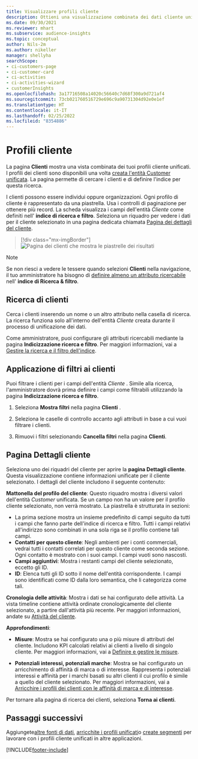 ```yaml
---
title: Visualizzare profili cliente
description: Ottieni una visualizzazione combinata dei dati cliente unificati.
ms.date: 09/30/2021
ms.reviewer: mhart
ms.subservice: audience-insights
ms.topic: conceptual
author: Nils-2m
ms.author: nikeller
manager: shellyha
searchScope:
- ci-customers-page
- ci-customer-card
- ci-activities
- ci-activities-wizard
- customerInsights
ms.openlocfilehash: 3a17716508a14020c56640c7d68f300a9d721af4
ms.sourcegitcommit: 73cb021760516729e696c9a90731304d92e0e1ef
ms.translationtype: HT
ms.contentlocale: it-IT
ms.lasthandoff: 02/25/2022
ms.locfileid: "8354886"
---
```

# <a name="customer-profiles"></a>Profili cliente

La pagina **Clienti** mostra una vista combinata dei tuoi profili cliente unificati. I profili dei clienti sono disponibili una volta [creata l'entità Customer unificata](data-unification.md). La pagina permette di cercare i clienti e di definire l'indice per questa ricerca.

I clienti possono essere individui oppure organizzazioni. Ogni profilo di cliente è rappresentato da una piastrella. Usa i controlli di paginazione per ottenere più record. La scheda visualizza i campi dell'entità *Cliente* come definiti nell' **indice di ricerca e filtro**. Seleziona un riquadro per vedere i dati per il cliente selezionato in una pagina dedicata chiamata [Pagina dei dettagli del cliente](customer-profiles.md#customer-details-page).

> [!div class="mx-imgBorder"] 
> ![Pagina dei clienti che mostra le piastrelle dei risultati](media/customers-page-result-tiles-B2C.png "Pagina dei clienti che mostra le piastrelle dei risultati")

> [!NOTE]
> Se non riesci a vedere le tessere quando selezioni **Clienti** nella navigazione, il tuo amministratore ha bisogno di [definire almeno un attributo ricercabile](search-filter-index.md) nell' **indice di Ricerca & filtro**.

## <a name="search-for-customers"></a>Ricerca di clienti

Cerca i clienti inserendo un nome o un altro attributo nella casella di ricerca. La ricerca funziona solo all'interno dell'entità _Cliente_ creata durante il processo di unificazione dei dati.

Come amministratore, puoi configurare gli attributi ricercabili mediante la pagina **Indicizzazione ricerca e filtro**. Per maggiori informazioni, vai a [Gestire la ricerca e il filtro dell'indice](search-filter-index.md).

## <a name="filter-customers"></a>Applicazione di filtri ai clienti

Puoi filtrare i clienti per i campi dell'entità _Cliente_ . Simile alla ricerca, l'amministratore dovrà prima definire i campi come filtrabili utilizzando la pagina **Indicizzazione ricerca e filtro**.

1. Seleziona **Mostra filtri** nella pagina **Clienti** .

1. Seleziona le caselle di controllo accanto agli attributi in base a cui vuoi filtrare i clienti.

1. Rimuovi i filtri selezionando **Cancella filtri** nella pagina **Clienti**.

## <a name="customer-details-page"></a>Pagina Dettagli cliente

Seleziona uno dei riquadri del cliente per aprire la **pagina Dettagli cliente**. Questa visualizzazione contiene informazioni unificate per il cliente selezionato. I dettagli del cliente includono il seguente contenuto:

**Mattonella del profilo del cliente**: Questo riquadro mostra i diversi valori dell'entità _Customer_ unificata. Se un campo non ha un valore per il profilo cliente selezionato, non verrà mostrato. La piastrella è strutturata in sezioni:  
  - La prima sezione mostra un insieme predefinito di campi seguito da tutti i campi che fanno parte dell'indice di ricerca e filtro. Tutti i campi relativi all'indirizzo sono combinati in una sola riga se il profilo contiene tali campi. 
  - **Contatti per questo cliente**: Negli ambienti per i conti commerciali, vedrai tutti i contatti correlati per questo cliente come seconda sezione. Ogni contatto è mostrato con i suoi campi. I campi vuoti sono nascosti.
  - **Campi aggiuntivi**: Mostra i restanti campi del cliente selezionato, eccetto gli ID. 
  - **ID**: Elenca tutti gli ID sotto il nome dell'entità corrispondente. I campi sono identificati come ID dalla loro semantica, che li categorizza come tali.

**Cronologia delle attività**: Mostra i dati se hai configurato delle attività. La vista timeline contiene attività ordinate cronologicamente del cliente selezionato, a partire dall'attività più recente. Per maggiori informazioni, andate su [Attività del cliente](activities.md).

**Approfondimenti**:  
  - **Misure**: Mostra se hai configurato una o più misure di attributi del cliente. Includono KPI calcolati relativi ai clienti a livello di singolo cliente. Per maggiori informazioni, vai a [Definire e gestire le misure](measures.md).

  - **Potenziali interessi, potenziali marche**: Mostra se hai configurato un arricchimento di affinità di marca o di interesse. Rappresenta i potenziali interessi e affinità per i marchi basati su altri clienti il cui profilo è simile a quello del cliente selezionato. Per maggiori informazioni, vai a [Arricchire i profili dei clienti con le affinità di marca e di interesse](enrichment-microsoft.md).

Per tornare alla pagina di ricerca dei clienti, seleziona **Torna ai clienti**.

## <a name="next-steps"></a>Passaggi successivi

Aggiungete[altre fonti di dati](data-sources.md), [arricchite i profili unificati](enrichment-hub.md)o [create segmenti](segments.md) per lavorare con i profili cliente unificati in altre applicazioni.


[!INCLUDE[footer-include](../includes/footer-banner.md)]
